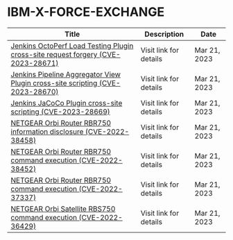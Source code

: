 

# IBM-X-FORCE-EXCHANGE

 |Title|Description|Date|
 |---|---|---|
 |[Jenkins OctoPerf Load Testing Plugin cross-site request forgery (CVE-2023-28671)](https://exchange.xforce.ibmcloud.com/activity/list?filter=Vulnerabilities)|Visit link for details|Mar 21, 2023|
 |[Jenkins Pipeline Aggregator View Plugin cross-site scripting (CVE-2023-28670)](https://exchange.xforce.ibmcloud.com/activity/list?filter=Vulnerabilities)|Visit link for details|Mar 21, 2023|
 |[Jenkins JaCoCo Plugin cross-site scripting (CVE-2023-28669)](https://exchange.xforce.ibmcloud.com/activity/list?filter=Vulnerabilities)|Visit link for details|Mar 21, 2023|
 |[NETGEAR Orbi Router RBR750 information disclosure (CVE-2022-38458)](https://exchange.xforce.ibmcloud.com/activity/list?filter=Vulnerabilities)|Visit link for details|Mar 21, 2023|
 |[NETGEAR Orbi Router RBR750 command execution (CVE-2022-38452)](https://exchange.xforce.ibmcloud.com/activity/list?filter=Vulnerabilities)|Visit link for details|Mar 21, 2023|
 |[NETGEAR Orbi Router RBR750 command execution (CVE-2022-37337)](https://exchange.xforce.ibmcloud.com/activity/list?filter=Vulnerabilities)|Visit link for details|Mar 21, 2023|
 |[NETGEAR Orbi Satellite RBS750 command execution (CVE-2022-36429)](https://exchange.xforce.ibmcloud.com/activity/list?filter=Vulnerabilities)|Visit link for details|Mar 21, 2023|
 